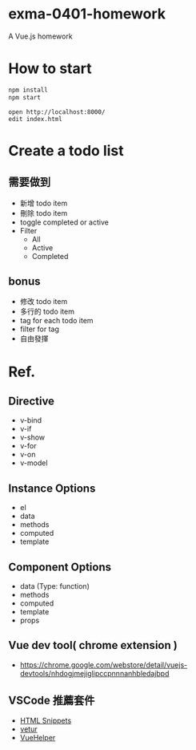 # exma-0401-homework
A Vue.js homework

# How to start
```bash
npm install
npm start
```

```
open http://localhost:8000/
edit index.html
```

# Create a todo list
## 需要做到
* 新增 todo item
* 刪除 todo item
* toggle completed or active
* Filter
  * All
  * Active
  * Completed

## bonus
* 修改 todo item
* 多行的 todo item
* tag for each todo item
* filter for tag
* 自由發揮

# Ref.
## Directive
* v-bind
* v-if
* v-show
* v-for
* v-on
* v-model

## Instance Options
* el
* data
* methods
* computed
* template

## Component Options
* data (Type: function)
* methods
* computed
* template
* props

## Vue dev tool( chrome extension )
* https://chrome.google.com/webstore/detail/vuejs-devtools/nhdogjmejiglipccpnnnanhbledajbpd

## VSCode 推薦套件
* [HTML Snippets](https://marketplace.visualstudio.com/items?itemName=abusaidm.html-snippets)
* [vetur](https://marketplace.visualstudio.com/items?itemName=octref.vetur)
* [VueHelper](https://marketplace.visualstudio.com/items?itemName=oysun.vuehelper)
